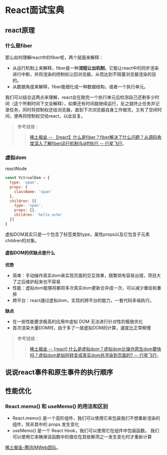 # React面试宝典

## react原理

### 什么是fiber

那么如何理解react中的fiber呢，两个层面来解释：

+ 从运行机制上来解释，fiber是一种**流程让出机制**，它能让react中的同步渲染进行中断，并将渲染的控制权让回浏览器，从而达到不阻塞浏览器渲染的目的。
+ 从数据角度来解释，fiber能细化成一种数据结构，或者一个执行单元。

我们可以结合这两点来理解，react会在跑完一个执行单元后检测自己还剩多少时间（这个所剩时间下文会解释），如果还有时间就继续运行，反之就终止任务并记录任务，同时将控制权还给浏览器，直到下次浏览器自身工作做完，又有了空闲时间，便再将控制权交给react，以此反复。

> 参考链接 :
>>[稀土掘金  -- 【react】什么是fiber？fiber解决了什么问题？从源码角度深入了解fiber运行机制与diff执行 --  行星飞行](https://juejin.cn/post/7120505903924641806)。

### 虚拟dom

reactNode

```js
const VitrualDom = {
  type: 'span',
  props: {
    className: 'span'
  },
  children: [{
    type: 'span',
    props: {},
    children: 'hello echo'
  }]
}

```

虚拟DOM其实只是一个包含了标签类型type，属性props以及它包含子元素children的对象。

#### 虚拟DOM的优缺点是什么

**优势**

+ 简单：手动操作真实dom来实现页面的交互效果，既繁琐有容易出错，项目大了之后维护起来也不容易
+ 性能：虚拟dom能够将都将多次真实dom更新合并成一次，可以减少重绘和重排
+ 跨平台：react通过虚拟dom，实现的跨平台的能力，一套代码多端执行。

**缺点**

+ 在一些性能要求极高的应用中虚拟 DOM 无法进行针对性的极致优化
+ 首次渲染大量DOM时，由于多了一层虚拟DOM的计算，速度比正常稍慢

> 参考链接 :
>>[稀土掘金  -- [react] 什么是虚拟dom？虚拟dom比操作原生dom要快吗？虚拟dom是如何转变成真实dom并渲染到页面的? --  行星飞行](https://juejin.cn/post/7120141908730445854)。

## 说说react事件和原生事件的执行顺序

## 性能优化

### React.memo() 和 useMemo() 的用法和区别

+ React.memo() 是一个高阶组件，我们可以使用它来包装我们不想重新渲染的组件，除非其中的 props 发生变化
+ useMemo() 是一个 React Hook，我们可以使用它在组件中包装函数。 我们可以使用它来确保该函数中的值仅在其依赖项之一发生变化时才重新计算

 [稀土掘金-腾讯IMWeb团队](https://juejin.cn/post/6991837003537088542)。

